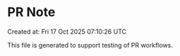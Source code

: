 # PR Note

Created at: Fri 17 Oct 2025 07:10:26 UTC

This file is generated to support testing of PR workflows.
